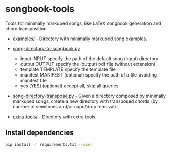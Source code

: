 # songbook-tools

Tools for minimally markuped songs, like LaTeX songbook generation and chord transposition.

- [examples/](examples/) - Directory with minimally markuped song examples.

- [song-directory-to-songbook.py](song-directory-to-songbook.py)
   - input INPUT        specify the path of the default song (input) directory
   - output OUTPUT      specify the (output) pdf file (without extension)
   - template TEMPLATE  specify the template file
   - manifest MANIFEST  (optional) specify the path of a file-avoiding manifest file
   - yes [YES]          (optional) accept all, skip all queries

- [song-directory-transpose.py](song-directory-transpose.py) - Given a directory composed by minimally markuped songs, create a new directory with transposed chords (by number of semitones and/or capo/drop removal).

- [extra-tools/](extra-tools/) - Directory with extra tools.


## Install dependencies

```bash
pip install -r requirements.txt --user
```
